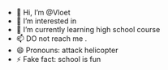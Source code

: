 - 👋 Hi, I’m @Vloet
- 👀 I’m interested in 
- 🌱 I’m currently learning high school course
- 📫 DO not reach me .
- 😄 Pronouns: attack helicopter
- ⚡ Fake fact: school is fun

<!---
Vloet/Vloet is a ✨ special ✨ repository because its `README.md` (this file) appears on your GitHub profile.
You can click the Preview link to take a look at your changes.
--->
